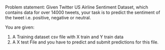 Problem statement:
Given Twitter US Airline Sentiment Dataset, which contains data for over 14000 tweets, your task is to predict the sentiment of the tweet i.e. positive, negative or neutral.

You are given:

1. A Training dataset csv file with X train and Y train data
2. A X test File and you have to predict and submit predictions for this file.
